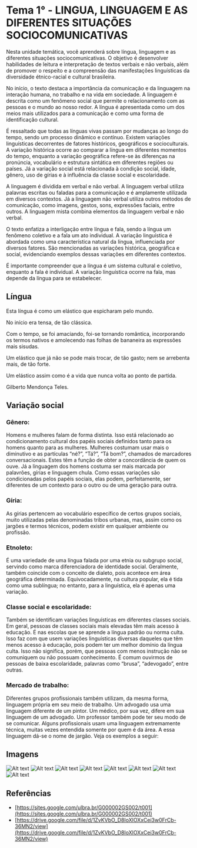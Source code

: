 # Tema 1° - LINGUA, LINGUAGEM E AS DIFERENTES SITUAÇÕES SOCIOCOMUNICATIVAS

Nesta unidade temática, você aprenderá sobre língua, linguagem e as diferentes situações sociocomunicativas. O objetivo é desenvolver habilidades de leitura e interpretação de textos verbais e não verbais, além de promover o respeito e a compreensão das manifestações linguísticas da diversidade étnico-racial e cultural brasileira.

No início, o texto destaca a importância da comunicação e da linguagem na interação humana, no trabalho e na vida em sociedade. A linguagem é descrita como um fenômeno social que permite o relacionamento com as pessoas e o mundo ao nosso redor. A língua é apresentada como um dos meios mais utilizados para a comunicação e como uma forma de identificação cultural.

É ressaltado que todas as línguas vivas passam por mudanças ao longo do tempo, sendo um processo dinâmico e contínuo. Existem variações linguísticas decorrentes de fatores históricos, geográficos e socioculturais. A variação histórica ocorre ao comparar a língua em diferentes momentos do tempo, enquanto a variação geográfica refere-se às diferenças na pronúncia, vocabulário e estrutura sintática em diferentes regiões ou países. Já a variação social está relacionada à condição social, idade, gênero, uso de gírias e à influência da classe social e escolaridade.

A linguagem é dividida em verbal e não verbal. A linguagem verbal utiliza palavras escritas ou faladas para a comunicação e é amplamente utilizada em diversos contextos. Já a linguagem não verbal utiliza outros métodos de comunicação, como imagens, gestos, sons, expressões faciais, entre outros. A linguagem mista combina elementos da linguagem verbal e não verbal.

O texto enfatiza a interligação entre língua e fala, sendo a língua um fenômeno coletivo e a fala um ato individual. A variação linguística é abordada como uma característica natural da língua, influenciada por diversos fatores. São mencionadas as variações histórica, geográfica e social, evidenciando exemplos dessas variações em diferentes contextos.

É importante compreender que a língua é um sistema cultural e coletivo, enquanto a fala é individual. A variação linguística ocorre na fala, mas depende da língua para se estabelecer.

## Língua

Esta língua é como um elástico que espicharam pelo mundo.

No início era tensa, de tão clássica.

Com o tempo, se foi amaciando, foi-se tornando romântica, incorporando os termos nativos e amolecendo nas folhas de bananeira as expressões mais sisudas.

Um elástico que já não se pode mais trocar, de tão gasto; nem se arrebenta mais, de tão forte.

Um elástico assim como é a vida que nunca volta ao ponto de partida.

Gilberto Mendonça Teles.

## Variação social

### Gênero:

Homens e mulheres falam de forma distinta. Isso está relacionado ao condicionamento cultural dos papéis sociais definidos tanto para os homens quanto para as mulheres. Mulheres costumam usar mais o diminutivo e as partículas “né?”, “Tá?”, “Tá bom?”, chamados de marcadores conversacionais. Estes têm a função de obter a concordância de quem os ouve. Já a linguagem dos homens costuma ser mais marcada por palavrões, gírias e linguagem chula. Como essas variações são condicionadas pelos papéis sociais, elas podem, perfeitamente, ser diferentes de um contexto para o outro ou de uma geração para outra.

### Gíria:

As gírias pertencem ao vocabulário específico de certos grupos sociais, muito utilizadas pelas denominadas tribos urbanas, mas, assim como os jargões e termos técnicos, podem existir em qualquer ambiente ou profissão.

### Etnoleto:

É uma variedade de uma língua falada por uma etnia ou subgrupo social, servindo como marca diferenciadora de identidade social. Geralmente, também coincide com o conceito de dialeto, pois acontece em área geográfica determinada. Equivocadamente, na cultura popular, ela é tida como uma sublíngua; no entanto, para a linguística, ela é apenas uma variação.

### Classe social e escolaridade:

Também se identificam variações linguísticas em diferentes classes sociais. Em geral, pessoas de classes sociais mais elevadas têm mais acesso à educação. É nas escolas que se aprende a língua padrão ou norma culta. Isso faz com que usem variações linguísticas diversas daqueles que têm menos acesso à educação, pois podem ter um melhor domínio da língua culta. Isso não significa, porém, que pessoas com menos instrução não se comuniquem ou não possuam conhecimento. É comum ouvirmos de pessoas de baixa escolaridade, palavras como “brusa”, “adevogado”, entre outras.

### Mercado de trabalho:

Diferentes grupos profissionais também utilizam, da mesma forma, linguagem própria em seu meio de trabalho. Um advogado usa uma linguagem diferente de um pintor. Um médico, por sua vez, difere em sua linguagem de um advogado. Um professor também pode ter seu modo de se comunicar. Alguns profissionais usam uma linguagem extremamente técnica, muitas vezes entendida somente por quem é da área. A essa linguagem dá-se o nome de jargão. Veja os exemplos a seguir:

## Imagens

![Alt text](./../assets/summaries/1/1.png)
![Alt text](./../assets/summaries/1/2.png)
![Alt text](./../assets/summaries/1/3.png)
![Alt text](./../assets/summaries/1/4.png)
![Alt text](./../assets/summaries/1/5.png)
![Alt text](./../assets/summaries/1/6.png)
![Alt text](./../assets/summaries/1/7.png)
![Alt text](./../assets/summaries/1/8.png)

## Referências

- [https://sites.google.com/ulbra.br/G000002GS002/t001](https://sites.google.com/ulbra.br/G000002GS002/t001)
- [https://drive.google.com/file/d/1ZvKVbO_D8IoXlOXxCei3w0FrCb-36MN2/view](https://drive.google.com/file/d/1ZvKVbO_D8IoXlOXxCei3w0FrCb-36MN2/view)
